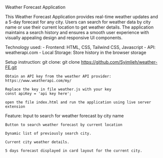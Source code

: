 Weather Forecast Application

This Weather Forecast Application provides real-time weather updates and a 5-day forecast for any city. Users can search for weather data by city name or use their current location to get weather details. The application maintains a search history and ensures a smooth user experience with visually appealing design and responsive UI components.

Technology used:
    - Frontend: HTML, CSS, Tailwind CSS, Javascript
    - API: weatherapi.com
    - Local Storage: Store history in the browser storage

Setup instruction:
    git clone: git clone https://github.com/Syimlieh/weather-FE.git

    Obtain an API key from the weather API provider: https://www.weatherapi.com/my/

    Replace the key in file weather.js with your key
    const apiKey = 'api key here';

    open the file index.html and run the application using live server extension

Feature:
    Input to search for weather forecast by city name

    Button to search weather forecast by current location

    Dynamic list of previously search city.

    Current city weather details.

    5 days forecast displayed in card layout for the current city.



    